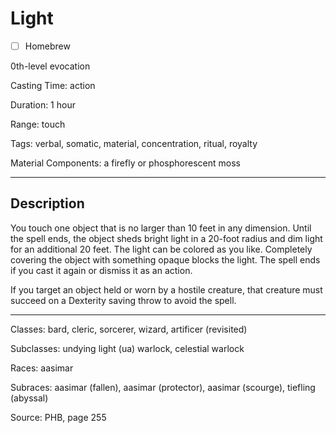 # Light

- [ ] Homebrew

0th-level evocation

Casting Time: action

Duration: 1 hour

Range: touch

Tags: verbal, somatic, material, concentration, ritual, royalty

Material Components: a firefly or phosphorescent moss

---

## Description
You touch one object that is no larger than 10 feet in any dimension. Until the spell ends, the object sheds bright light in a 20-foot radius and dim light for an additional 20 feet. The light can be colored as you like. Completely covering the object with something opaque blocks the light. The spell ends if you cast it again or dismiss it as an action.

If you target an object held or worn by a hostile creature, that creature must succeed on a Dexterity saving throw to avoid the spell.

---

Classes: bard, cleric, sorcerer, wizard, artificer (revisited)

Subclasses: undying light (ua) warlock, celestial warlock

Races: aasimar

Subraces: aasimar (fallen), aasimar (protector), aasimar (scourge), tiefling (abyssal)

Source: PHB, page 255
